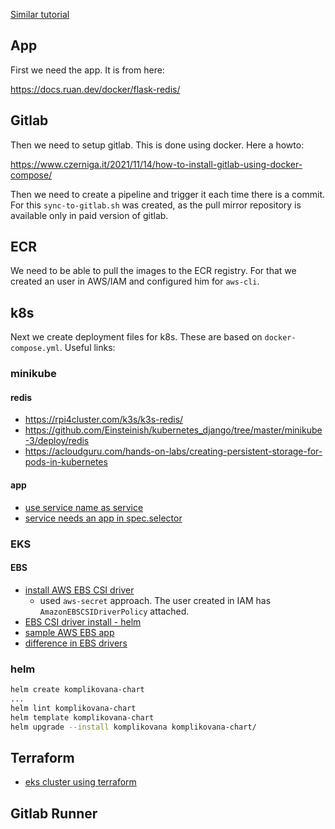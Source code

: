 [Similar tutorial](https://learnk8s.io/deploying-nodejs-kubernetes-eks)

## App

First we need the app. It is from here:

https://docs.ruan.dev/docker/flask-redis/

## Gitlab

Then we need to setup gitlab. This is done using docker. Here a howto:

https://www.czerniga.it/2021/11/14/how-to-install-gitlab-using-docker-compose/

Then we need to create a pipeline and trigger it each time there is a commit. For this `sync-to-gitlab.sh` was created, as the pull mirror repository is available only in paid version of gitlab.

## ECR

We need to be able to pull the images to the ECR registry. For that we created an user in AWS/IAM and configured him for `aws-cli`.


## k8s

Next we create deployment files for k8s. These are based on `docker-compose.yml`. Useful links:

### minikube

#### redis
* https://rpi4cluster.com/k3s/k3s-redis/
* https://github.com/Einsteinish/kubernetes_django/tree/master/minikube-3/deploy/redis
* https://acloudguru.com/hands-on-labs/creating-persistent-storage-for-pods-in-kubernetes

#### app

* [use service name as service](https://stackoverflow.com/questions/52274134/connect-to-other-pod-from-a-pod)
* [service needs an app in spec.selector](https://stackoverflow.com/questions/60744883/redis-in-kubernetes-connection-refused)

### EKS

#### EBS
* [install AWS EBS CSI driver](https://github.com/kubernetes-sigs/aws-ebs-csi-driver/blob/master/docs/install.md)
    * used `aws-secret` approach. The user created in IAM has `AmazonEBSCSIDriverPolicy` attached.
* [EBS CSI driver install - helm](https://archive.eksworkshop.com/beginner/170_statefulset/ebs_csi_driver/)
* [sample AWS EBS app](https://docs.aws.amazon.com/eks/latest/userguide/ebs-csi.html)
* [difference in EBS drivers](https://towardsaws.com/ebs-csi-driver-amazon-eks-4eab8966dbb4)

### helm

```sh
helm create komplikovana-chart
...
helm lint komplikovana-chart
helm template komplikovana-chart
helm upgrade --install komplikovana komplikovana-chart/
```

## Terraform

* [eks cluster using terraform](https://developer.hashicorp.com/terraform/tutorials/kubernetes/eks)

## Gitlab Runner